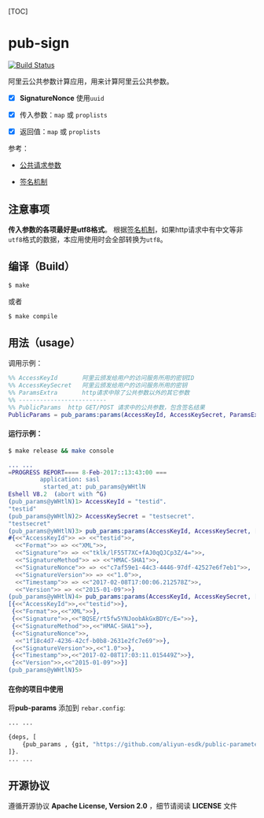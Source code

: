 [TOC]

# pub-sign

[![Build Status](https://travis-ci.org/aliyun-esdk/public-parameters.svg?branch=master)](https://travis-ci.org/aliyun-esdk/public-parameters)

阿里云公共参数计算应用，用来计算阿里云公共参数。

- [x] **SignatureNonce** 使用`uuid`
- [x] 传入参数：`map` 或 `proplists`
- [x] 返回值：`map` 或 `proplists`


参考：

- [公共请求参数](https://help.aliyun.com/document_detail/29745.html)

- [签名机制](https://help.aliyun.com/document_detail/29747.html)

## 注意事项

**传入参数的各项最好是utf8格式**。 根据[签名机制](https://help.aliyun.com/document_detail/29747.html)，如果http请求中有中文等非`utf8`格式的数据，本应用使用时会全部转换为`utf8`。

## 编译（Build）

```bash
$ make
```
或者
```bash
$ make compile
```

## 用法（usage）

调用示例：

```erlang
%% AccessKeyId       阿里云颁发给用户的访问服务所用的密钥ID
%% AccessKeySecret   阿里云颁发给用户的访问服务所用的密钥
%% ParamsExtra       http请求中除了公共参数以外的其它参数
%% -------------------------
%% PublicParams  http GET/POST 请求中的公共参数，包含签名结果
PublicParams = pub_params:params(AccessKeyId, AccessKeySecret, ParamsExtra).
```

#### 运行示例：

```bash
$ make release && make console
```
```erlang
... ...
=PROGRESS REPORT==== 8-Feb-2017::13:43:00 ===
         application: sasl
          started_at: pub_params@yWHtlN
Eshell V8.2  (abort with ^G)
(pub_params@yWHtlN)1> AccessKeyId = "testid".
"testid"
(pub_params@yWHtlN)2> AccessKeySecret = "testsecret".
"testsecret"
(pub_params@yWHtlN)3> pub_params:params(AccessKeyId, AccessKeySecret, []).
#{<<"AccessKeyId">> => <<"testid">>,
  <<"Format">> => <<"XML">>,
  <<"Signature">> => <<"tklk/lF55T7XC+fAJ0qQJCp3Z/4=">>,
  <<"SignatureMethod">> => <<"HMAC-SHA1">>,
  <<"SignatureNonce">> => <<"c7af59e1-44c3-4446-97df-42527e6f7eb1">>,
  <<"SignatureVersion">> => <<"1.0">>,
  <<"Timestamp">> => <<"2017-02-08T17:00:06.212578Z">>,
  <<"Version">> => <<"2015-01-09">>}
(pub_params@yWHtlN)4> pub_params:params(AccessKeyId, AccessKeySecret, [], proplist).
[{<<"AccessKeyId">>,<<"testid">>},
 {<<"Format">>,<<"XML">>},
 {<<"Signature">>,<<"BQSE/rt5fw5YNJoobAkGxBDYc/E=">>},
 {<<"SignatureMethod">>,<<"HMAC-SHA1">>},
 {<<"SignatureNonce">>,
  <<"1f18c4d7-4236-42cf-b0b8-2631e2fc7e69">>},
 {<<"SignatureVersion">>,<<"1.0">>},
 {<<"Timestamp">>,<<"2017-02-08T17:03:11.015449Z">>},
 {<<"Version">>,<<"2015-01-09">>}]
(pub_params@yWHtlN)5>
```

####  在你的项目中使用

将**pub-params** 添加到 `rebar.config`:

```bash
... ...

{deps, [
    {pub_params , {git, "https://github.com/aliyun-esdk/public-parameters.git", {branch, "master"}}}
]}.
... ...
```


## 开源协议
遵循开源协议 **Apache License, Version 2.0** ，细节请阅读 **LICENSE** 文件